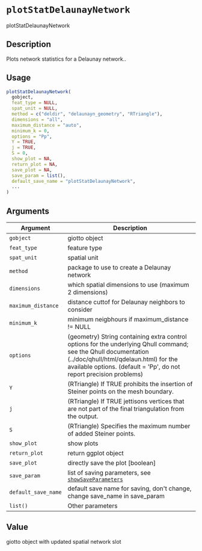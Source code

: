 # `plotStatDelaunayNetwork`

plotStatDelaunayNetwork


## Description

Plots network statistics for a Delaunay network..


## Usage

```r
plotStatDelaunayNetwork(
  gobject,
  feat_type = NULL,
  spat_unit = NULL,
  method = c("deldir", "delaunayn_geometry", "RTriangle"),
  dimensions = "all",
  maximum_distance = "auto",
  minimum_k = 0,
  options = "Pp",
  Y = TRUE,
  j = TRUE,
  S = 0,
  show_plot = NA,
  return_plot = NA,
  save_plot = NA,
  save_param = list(),
  default_save_name = "plotStatDelaunayNetwork",
  ...
)
```


## Arguments

Argument      |Description
------------- |----------------
`gobject`     |     giotto object
`feat_type`     |     feature type
`spat_unit`     |     spatial unit
`method`     |     package to use to create a Delaunay network
`dimensions`     |     which spatial dimensions to use (maximum 2 dimensions)
`maximum_distance`     |     distance cuttof for Delaunay neighbors to consider
`minimum_k`     |     minimum neigbhours if maximum_distance != NULL
`options`     |     (geometry) String containing extra control options for the underlying Qhull command; see the Qhull documentation (../doc/qhull/html/qdelaun.html) for the available options. (default = 'Pp', do not report precision problems)
`Y`     |     (RTriangle) If TRUE prohibits the insertion of Steiner points on the mesh boundary.
`j`     |     (RTriangle) If TRUE jettisons vertices that are not part of the final triangulation from the output.
`S`     |     (RTriangle) Specifies the maximum number of added Steiner points.
`show_plot`     |     show plots
`return_plot`     |     return ggplot object
`save_plot`     |     directly save the plot [boolean]
`save_param`     |     list of saving parameters, see [`showSaveParameters`](#showsaveparameters)
`default_save_name`     |     default save name for saving, don't change, change save_name in save_param
`list()`     |     Other parameters


## Value

giotto object with updated spatial network slot


